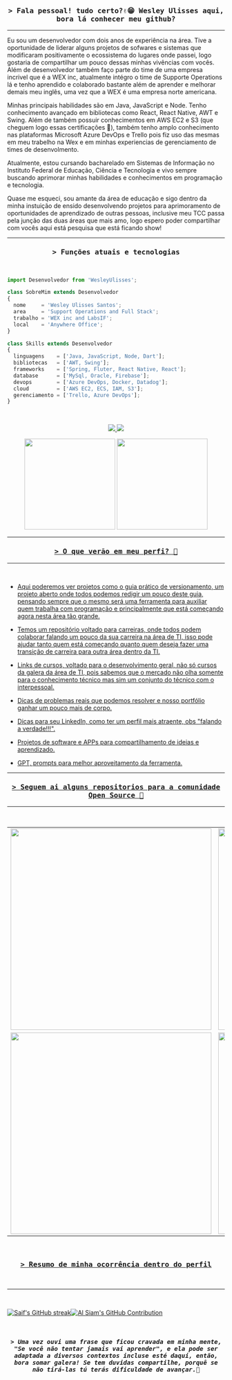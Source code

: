 <!--Titulo -->
<h3 align="center">
        <samp>&gt; Fala pessoal! tudo certo?✌️😁 Wesley Ulisses aqui, bora lá conhecer meu github?
        </samp>
</h3>


____________________________________________________________________________________________________________________________________________________
Eu sou um desenvolvedor com dois anos de experiência na área. Tive a oportunidade de liderar alguns projetos de sofwares e sistemas que modificaram positivamente o ecossistema do lugares onde passei, logo gostaria de compartilhar um pouco dessas minhas vivências com vocês. Além de desenvolvedor também faço parte do time de uma empresa incrivel que é a WEX inc, atualmente intégro o time de Supporte Operations lá e tenho aprendido e colaborado bastante além de aprender e melhorar demais meu inglês, uma vez que a WEX é uma empresa norte americana.

Minhas principais habilidades são em Java, JavaScript e Node. Tenho conhecimento avançado em bibliotecas como React, React Native, AWT e Swing. Além de também possuir conhecimentos em AWS EC2 e S3 (que cheguem logo essas certificações 🙂), também tenho amplo conhecimento nas plataformas Microsoft Azure DevOps e Trello pois fiz uso das mesmas em meu trabelho na Wex e em minhas experiencias de gerenciamento de times de desenvolmento.

Atualmente, estou cursando bacharelado em Sistemas de Informação no Instituto Federal de Educação, Ciência e Tecnologia e vivo sempre buscando aprimorar minhas habilidades e conhecimentos em programação e tecnologia.

Quase me esqueci, sou amante da área de educação e sigo dentro da minha instuição de ensido desenvolvendo projetos para aprimoramento de oportunidades de aprendizado de outras pessoas, inclusive meu TCC passa pela junção das duas áreas que mais amo, logo espero poder compartilhar com vocês aqui está pesquisa que está ficando show!
____________________________________________________________________________________________________________________________________________________

<!--Titulo -->
<h3 align="center">
        <samp>&gt; Funções atuais e tecnologias
        </samp>
</h3>
<br/>

```js
import Desenvolvedor from 'WesleyUlisses';

class SobreMim extends Desenvolvedor
{
  nome     = 'Wesley Ulisses Santos';
  area     = 'Support Operations and Full Stack';
  trabalho = 'WEX inc and LabsIF';
  local    = 'Anywhere Office';
}

class Skills extends Desenvolvedor
{
  linguagens    = ['Java, JavaScript, Node, Dart'];
  bibliotecas   = ['AWT, Swing'];
  frameworks    = ['Spring, Fluter, React Native, React'];
  database      = ['MySql, Oracle, Firebase'];
  devops        = ['Azure DevOps, Docker, Datadog'];
  cloud         = ['AWS EC2, ECS, IAM, S3'];
  gerenciamento = ['Trello, Azure DevOps'];
}
```
<br/>

<p align="center">
  
  <a href="mailto:wesleyulisses0@gmail.com" alt="Gmail">
    <img src="https://img.shields.io/badge/-Gmail-FF0000?style=flat-square&labelColor=FF0000&logo=gmail&logoColor=white" />
  </a>


  <a href="https://www.linkedin.com/in/wesleyulisses" alt="Linkedin">
    <img src="https://img.shields.io/badge/-Linkedin-0e76a8?style=flat-square&logo=Linkedin&logoColor=white&link="https://www.linkedin.com/in/wesleyulisses"" />
  </a>

</p> 
<div>

<div align="center">
  <img height="210em" src="https://github-readme-stats.vercel.app/api/top-langs/?username=WesleyUlisses&layout=compact&langs_count=7&theme=tokyonight"/>
  <a href="https://github.com/WesleyUlisses">
  <img height="210em" src="https://github-readme-stats.vercel.app/api?username=WesleyUlisses&show_icons=true&theme=tokyonight&include_all_commits=true&count_private=true"/>
</div>
  
____________________________________________________________________________________________________________________________________________________


<!--Titulo -->
<h3 align="center">
        <samp>&gt; O que verão em meu perfi? 🤔
        </samp>
</h3> 

____________________________________________________________________________________________________________________________________________________

<br/>

* Aqui poderemos ver projetos como o guia prático de versionamento, um projeto aberto onde todos podemos redigir um pouco deste guia, pensando sempre que o mesmo será uma ferramenta para auxiliar quem trabalha com programação e principalmente que está começando agora nesta área tão grande.

* Temos um repositório voltado para carreiras, onde todos podem colaborar falando um pouco da sua carreira na área de TI, isso pode ajudar tanto quem está começando quanto quem deseja fazer uma transição de carreira para outra área dentro da TI.

* Links de cursos, voltado para o desenvolvimento geral, não só cursos da galera da área de TI, pois sabemos que o mercado não olha somente para o conhecimento técnico mas sim um conjunto do técnico com o interpessoal.

* Dicas de problemas reais que podemos resolver e nosso portfólio ganhar um pouco mais de corpo.

* Dicas para seu LinkedIn, como ter um perfil mais atraente, obs "falando a verdade!!!".

* Projetos de software e APPs para compartilhamento de ideias e aprendizado.

* GPT, prompts para melhor aproveitamento da ferramenta.


____________________________________________________________________________________________________________________________________________________
<!--Titulo -->
<h3 align="center">
        <samp>&gt; Seguem ai alguns repositorios para a comunidade Open Source 🫡
        </samp>
</h3> 

____________________________________________________________________________________________________________________________________________________

<br/>

<!--Tabela para fotos com redimencionamento -->
<table>
  <tr>
    <td>
      <a href="https://github.com/WesleyUlisses/Aprendendo-ensinando---Versionamento"><img src="https://user-images.githubusercontent.com/90068576/233735242-188b0b33-1286-479c-a748-f25ab8a5c9c7.png" width="465"></a>
    </td>
    <td>
      <a href="https://github.com/WesleyUlisses/Ideias-para-Projeto-Devs"><img src="https://user-images.githubusercontent.com/90068576/233736048-35924683-2149-40a6-97c1-177fd4242c04.png" width="465"></a>
    </td>
  </tr>
  <tr>
    <td>
      <a href="https://github.com/WesleyUlisses/Carreiras-na-TI"><img src="https://user-images.githubusercontent.com/90068576/233736091-a9334efc-a4d0-47a1-8eee-5330c21ab902.png" width="465"></a>
    </td>
    <td>
      <a href="https://github.com/WesleyUlisses/LinkedIn-dicas-para-seu-perfil"><img src="https://user-images.githubusercontent.com/90068576/233736296-6ec58f7b-17ca-4d55-b1cc-011d3b1364fa.png" width="465"></a>
    </td>
  </tr>
</table>



<!--Titulo -->       
<br/>
<h3 align="center">
        <samp>&gt; Resumo de minha ocorrência dentro do perfil
        </samp>
</h3>

<br/>
<hr/>
<br/>

<!--readme-streak-stats -->
<div style="display: flex;">
  <p align="center">
    <a href="https://github.com/WesleyUlisses">
      <img src="https://github-readme-streak-stats.herokuapp.com/?user=WesleyUlisses&theme=radical&border=7F3FBF&background=0D1117" alt="Saif's GitHub streak"/>
    </a>
  </p>

  <p align="center">
    <a href="https://github.com/WesleyUlisses">
      <img src="https://github-profile-summary-cards.vercel.app/api/cards/profile-details?username=WesleyUlisses&theme=radical" alt="Al Siam's GitHub Contribution"/>
    </a>
  </p>
        
</div>

<br/>
<h5 align="center">
        <samp>&gt; Uma vez ouvi uma frase que ficou cravada em minha mente, 
                "Se você não tentar jamais vai aprender",
                e ela pode ser adaptada a diversos contextos incluse esté daqui, então, bora somar galera! Se tem duvidas compartilhe, porquê se não tirá-las tú terás dificuldade de avançar.🫡
        </samp>
</h5>

